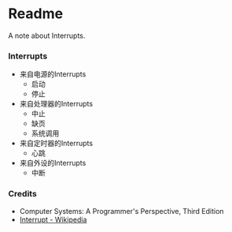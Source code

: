 # Readme
A note about Interrupts.

### Interrupts
- 来自电源的Interrupts
  - 启动
  - 停止
- 来自处理器的Interrupts
  - 中止
  - 缺页
  - 系统调用
- 来自定时器的Interrupts
  - 心跳
- 来自外设的Interrupts
  - 中断

### Credits
- Computer Systems: A Programmer's Perspective, Third Edition
- [Interrupt - Wikipedia](https://en.wikipedia.org/wiki/Interrupt)
